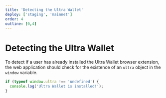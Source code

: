 ```yaml
---
title: 'Detecting the Ultra Wallet'
deploy: ['staging', 'mainnet']
order: 4
outline: [0,4]
---
```


# Detecting the Ultra Wallet

To detect if a user has already installed the Ultra Wallet browser extension, the web application should check for the existence of an `ultra` object in the `window` variable.

```JavaScript
if (typeof window.ultra !== 'undefined') {
  console.log('Ultra Wallet is installed!');
}
```
